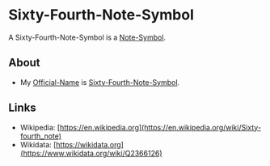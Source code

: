 # Sixty-Fourth-Note-Symbol

A Sixty-Fourth-Note-Symbol is a [Note-Symbol](90000054.md).

## About

- My [Official-Name](611003.md) is [Sixty-Fourth-Note-Symbol](90000061.md).

## Links

- Wikipedia: [https://en.wikipedia.org](https://en.wikipedia.org/wiki/Sixty-fourth_note)
- Wikidata: [https://wikidata.org](https://www.wikidata.org/wiki/Q2366126)
